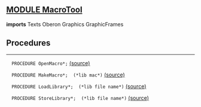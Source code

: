 
## [MODULE MacroTool](https://github.com/io-core/Draw/blob/main/MacroTool.Mod)

  **imports** Texts Oberon Graphics GraphicFrames
## Procedures
---

`  PROCEDURE OpenMacro*;` [(source)](https://github.com/io-core/Draw/blob/main/MacroTool.Mod#L5)


`  PROCEDURE MakeMacro*;  (*lib mac*)` [(source)](https://github.com/io-core/Draw/blob/main/MacroTool.Mod#L19)


`  PROCEDURE LoadLibrary*;  (*lib file name*)` [(source)](https://github.com/io-core/Draw/blob/main/MacroTool.Mod#L51)


`  PROCEDURE StoreLibrary*;  (*lib file name*)` [(source)](https://github.com/io-core/Draw/blob/main/MacroTool.Mod#L61)

